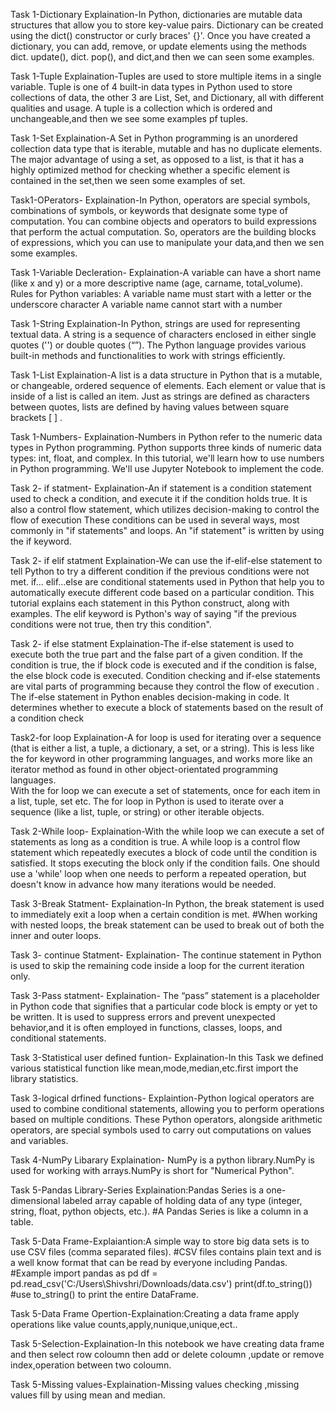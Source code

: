 Task 1-Dictionary
Explaination-In Python, dictionaries are mutable data structures that allow you to store key-value pairs. Dictionary can be created using the dict() constructor or curly braces' {}'. Once you have created a dictionary, you can add, remove, or update elements using the methods dict. update(), dict. pop(), and dict,and then we can seen some examples.

Task 1-Tuple
Explaination-Tuples are used to store multiple items in a single variable. Tuple is one of 4 built-in data types in Python used to store collections of data, the other 3 are List, Set, and Dictionary, all with different qualities and usage. A tuple is a collection which is ordered and unchangeable,and then we see some examples pf tuples.

Task 1-Set
Explaination-A Set in Python programming is an unordered collection data type that is iterable, mutable and has no duplicate elements. The major advantage of using a set, as opposed to a list, is that it has a highly optimized method for checking whether a specific element is contained in the set,then we seen some examples of set.

Task1-OPerators-
Explaination-In Python, operators are special symbols, combinations of symbols, or keywords that designate some type of computation. You can combine objects and operators to build expressions that perform the actual computation. So, operators are the building blocks of expressions, which you can use to manipulate your data,and then we sen some examples.

Task 1-Variable Decleration-
Explaination-A variable can have a short name (like x and y) or a more descriptive name (age, carname, total_volume). Rules for Python variables:
A variable name must start with a letter or the underscore character
A variable name cannot start with a number

Task 1-String
Explaination-In Python, strings are used for representing textual data. A string is a sequence of characters enclosed in either single quotes ('') or double quotes (“”). The Python language provides various built-in methods and functionalities to work with strings efficiently.

Task 1-List
Explaination-A list is a data structure in Python that is a mutable, or changeable, ordered sequence of elements. Each element or value that is inside of a list is called an item. Just as strings are defined as characters between quotes, lists are defined by having values between square brackets [ ] .

Task 1-Numbers-
Explaination-Numbers in Python refer to the numeric data types in Python programming. Python supports three kinds of numeric data types: int, float, and complex. In this tutorial, we'll learn how to use numbers in Python programming. We'll use Jupyter Notebook to implement the code.

Task 2- if statment-
Explaination-An if statement is a condition statement used to check a condition, and execute it if the condition holds true. 
It is also a control flow statement, which utilizes decision-making to control the flow of execution
These conditions can be used in several ways, most commonly in "if statements" and loops.
An "if statement" is written by using the if keyword.

Task 2- if elif statment
Explaination-We can use the if-elif-else statement to tell Python to try a different condition if the previous conditions were not met.
if… elif…else are conditional statements used in Python that help you to automatically execute different code based on a particular condition.
This tutorial explains each statement in this Python construct, along with examples.
The elif keyword is Python's way of saying "if the previous conditions were not true, then try this condition".

Task 2- if else statment
Explaination-The if-else statement is used to execute both the true part and the false part of a given condition. 
If the condition is true, the if block code is executed and if the condition is false, the else block code is executed.
Condition checking and if-else statements are vital parts of programming because they control the flow of execution . 
The if-else statement in Python enables decision-making in code. 
It determines whether to execute a block of statements based on the result of a condition check

Task2-for loop
Explaination-A for loop is used for iterating over a sequence (that is either a list, a tuple, a dictionary, a set, or a string).
This is less like the for keyword in other programming languages, and works more like an iterator method
as found in other object-orientated programming languages.   
With the for loop we can execute a set of statements, once for each item in a list, tuple, set etc.
The for loop in Python is used to iterate over a sequence (like a list, tuple, or string) or other iterable objects.

Task 2-While loop-
Explaination-With the while loop we can execute a set of statements as long as a condition is true.
A while loop is a control flow statement which repeatedly executes a block of code until the condition is satisfied. 
It stops executing the block only if the condition fails. 
One should use a 'while' loop when one needs to perform a repeated operation, but doesn't know in advance how many iterations would be needed.

Task 3-Break Statment-
Explaination-In Python, the break statement is used to immediately exit a loop when a certain condition is met. 
#When working with nested loops, the break statement can be used to break out of both the inner and outer loops.

Task 3- continue Statment-
Explaination- The continue statement in Python is used to skip the remaining code inside a loop for the current iteration only.

Task 3-Pass statment-
Explaination-
The “pass” statement is a placeholder in Python code that signifies that a particular code block is empty or yet to be written. 
It is used to suppress errors and prevent unexpected behavior,and it is often employed in functions, classes, loops, and conditional statements.

Task 3-Statistical user defined funtion-
Explaination-In this Task we defined various statistical function like mean,mode,median,etc.first import the library statistics.

Task 3-logical drfined functions-
Explaintion-Python logical operators are used to combine conditional statements, allowing you to perform operations based on multiple conditions. These Python operators, alongside arithmetic operators, are special symbols used to carry out computations on values and variables.

 Task 4-NumPy Libarary
Explaination-
NumPy is a python library.NumPy is used for working with arrays.NumPy is short for "Numerical Python".

Task 5-Pandas Library-Series
Explaination:Pandas Series is a one-dimensional labeled array capable of holding data of any type (integer, string, float, python objects, etc.).
#A Pandas Series is like a column in a table.

Task 5-Data Frame-Explaiantion:A simple way to store big data sets is to use CSV files (comma separated files). #CSV files contains plain text and is a well know format that can be read by everyone including Pandas. #Example import pandas as pd df = pd.read_csv('C:/Users\Shivshri/Downloads/data.csv') print(df.to_string()) #use to_string() to print the entire DataFrame.

Task 5-Data Frame Opertion-Explaination:Creating a data frame apply operations like value counts,apply,nunique,unique,ect..

Task 5-Selection-Explaination-In this notebook we have creating data frame and then select row coloumn then add or delete coloumn ,update or remove index,operation between two coloumn.

Task 5-Missing values-Explaination-Missing values checking ,missing values fill by using mean and median.


